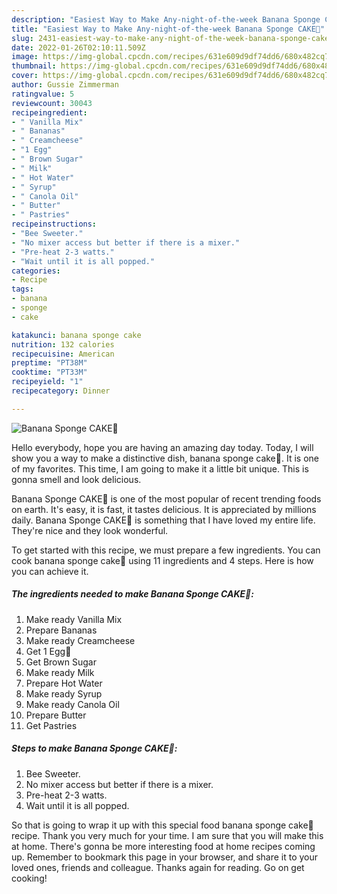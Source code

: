 ```yaml
---
description: "Easiest Way to Make Any-night-of-the-week Banana Sponge CAKE🎂"
title: "Easiest Way to Make Any-night-of-the-week Banana Sponge CAKE🎂"
slug: 2431-easiest-way-to-make-any-night-of-the-week-banana-sponge-cake
date: 2022-01-26T02:10:11.509Z
image: https://img-global.cpcdn.com/recipes/631e609d9df74dd6/680x482cq70/banana-sponge-cake-recipe-main-photo.jpg
thumbnail: https://img-global.cpcdn.com/recipes/631e609d9df74dd6/680x482cq70/banana-sponge-cake-recipe-main-photo.jpg
cover: https://img-global.cpcdn.com/recipes/631e609d9df74dd6/680x482cq70/banana-sponge-cake-recipe-main-photo.jpg
author: Gussie Zimmerman
ratingvalue: 5
reviewcount: 30043
recipeingredient:
- " Vanilla Mix"
- " Bananas"
- " Creamcheese"
- "1 Egg"
- " Brown Sugar"
- " Milk"
- " Hot Water"
- " Syrup"
- " Canola Oil"
- " Butter"
- " Pastries"
recipeinstructions:
- "Bee Sweeter."
- "No mixer access but better if there is a mixer."
- "Pre-heat 2-3 watts."
- "Wait until it is all popped."
categories:
- Recipe
tags:
- banana
- sponge
- cake

katakunci: banana sponge cake 
nutrition: 132 calories
recipecuisine: American
preptime: "PT38M"
cooktime: "PT33M"
recipeyield: "1"
recipecategory: Dinner

---
```



![Banana Sponge CAKE🎂](https://img-global.cpcdn.com/recipes/631e609d9df74dd6/680x482cq70/banana-sponge-cake-recipe-main-photo.jpg)

Hello everybody, hope you are having an amazing day today. Today, I will show you a way to make a distinctive dish, banana sponge cake🎂. It is one of my favorites. This time, I am going to make it a little bit unique. This is gonna smell and look delicious.

Banana Sponge CAKE🎂 is one of the most popular of recent trending foods on earth. It's easy, it is fast, it tastes delicious. It is appreciated by millions daily. Banana Sponge CAKE🎂 is something that I have loved my entire life. They're nice and they look wonderful.




To get started with this recipe, we must prepare a few ingredients. You can cook banana sponge cake🎂 using 11 ingredients and 4 steps. Here is how you can achieve it.

<!--inarticleads1-->

##### The ingredients needed to make Banana Sponge CAKE🎂:

1. Make ready  Vanilla Mix
1. Prepare  Bananas
1. Make ready  Creamcheese
1. Get 1 Egg🥚
1. Get  Brown Sugar
1. Make ready  Milk
1. Prepare  Hot Water
1. Make ready  Syrup
1. Make ready  Canola Oil
1. Prepare  Butter
1. Get  Pastries




<!--inarticleads2-->

##### Steps to make Banana Sponge CAKE🎂:

1. Bee Sweeter.
1. No mixer access but better if there is a mixer.
1. Pre-heat 2-3 watts.
1. Wait until it is all popped.




So that is going to wrap it up with this special food banana sponge cake🎂 recipe. Thank you very much for your time. I am sure that you will make this at home. There's gonna be more interesting food at home recipes coming up. Remember to bookmark this page in your browser, and share it to your loved ones, friends and colleague. Thanks again for reading. Go on get cooking!
